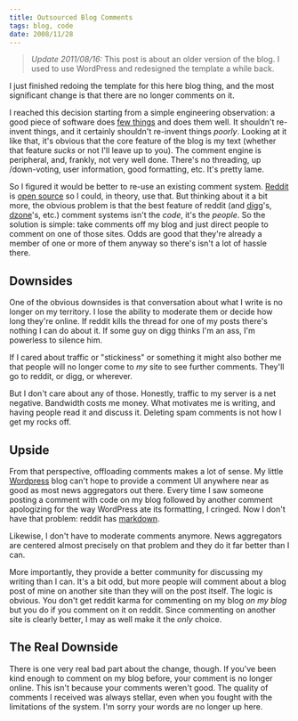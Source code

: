 ```yaml
---
title: Outsourced Blog Comments
tags: blog, code
date: 2008/11/28
---
```

<blockquote class="update">
<p><em>Update 2011/08/16:</em> This post is about an older version of the blog. I used to use WordPress and redesigned the template a while back.
</p>
</blockquote>

I just finished redoing the template for this here blog thing, and the most
significant change is that there are no longer comments on it.

I reached this decision starting from a simple engineering observation: a good
piece of software does [few things](http://en.wikiquote.org/wiki/Antoine_de_Saint_Exup%C3%A9ry "Perfection is attained, not when no more can be added, but when no more can be removed.") and does them well. It shouldn't re-
invent things, and it certainly shouldn't re-invent things *poorly*. Looking
at it like that, it's obvious that the core feature of the blog is my text
(whether that feature *sucks* or not I'll leave up to you). The comment engine
is peripheral, and, frankly, not very well done. There's no threading, up
/down-voting, user information, good formatting, etc. It's pretty lame.

So I figured it would be better to re-use an existing comment system.
[Reddit](http://www.reddit.com/) is [open source](http://code.reddit.com/) so I could, in theory, use that. But
thinking about it a bit more, the obvious problem is that the best feature of
reddit (and [digg](http://digg.com/)'s, [dzone](http://www.dzone.com)'s, etc.) comment systems isn't the
*code*, it's the *people*. So the solution is simple: take comments off my
blog and just direct people to comment on one of those sites. Odds are good
that they're already a member of one or more of them anyway so there's isn't a
lot of hassle there.

## Downsides

One of the obvious downsides is that conversation about what I write is no
longer on my territory. I lose the ability to moderate them or decide how long
they're online. If reddit kills the thread for one of my posts there's nothing
I can do about it. If some guy on digg thinks I'm an ass, I'm powerless to
silence him.

If I cared about traffic or "stickiness" or something it might also bother me
that people will no longer come to *my* site to see further comments. They'll
go to reddit, or digg, or wherever.

But I don't care about any of those. Honestly, traffic to my server is a net
negative. Bandwidth costs me money. What motivates me is writing, and having
people read it and discuss it. Deleting spam comments is not how I get my
rocks off.

## Upside

From that perspective, offloading comments makes a lot of sense. My little
[Wordpress](http://wordpress.org/) blog can't hope to provide a comment UI anywhere near as good
as most news aggregators out there. Every time I saw someone posting a comment
with code on my blog followed by another comment apologizing for the way
WordPress ate its formatting, I cringed. Now I don't have that problem: reddit
has [markdown](http://daringfireball.net/projects/markdown/).

Likewise, I don't have to moderate comments anymore. News aggregators are
centered almost precisely on that problem and they do it far better than I
can.

More importantly, they provide a better community for discussing my writing
than I can. It's a bit odd, but more people will comment about a blog post of
mine on another site than they will on the post itself. The logic is obvious.
You don't get reddit karma for commenting on my blog *on my blog* but you do
if you comment on it on reddit. Since commenting on another site is clearly
better, I may as well make it the *only* choice.

## The Real Downside

There is one very real bad part about the change, though. If you've been kind
enough to comment on my blog before, your comment is no longer online. This
isn't because your comments weren't good. The quality of comments I received
was always stellar, even when you fought with the limitations of the system.
I'm sorry your words are no longer up here.
